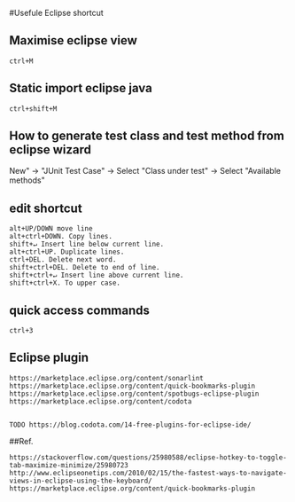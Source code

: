 #Usefule Eclipse shortcut
## Maximise eclipse view
```
ctrl+M
```
## 
## Static import eclipse java
```
ctrl+shift+M
```
##

## How to generate test class and test method from eclipse wizard

New" -> "JUnit Test Case" -> Select "Class under test" -> Select "Available methods"

## edit shortcut
```
alt+UP/DOWN move line
alt+ctrl+DOWN. Copy lines.
shift+↵ Insert line below current line.
alt+ctrl+UP. Duplicate lines.
ctrl+DEL. Delete next word.
shift+ctrl+DEL. Delete to end of line.
shift+ctrl+↵ Insert line above current line.
shift+ctrl+X. To upper case.
```
## quick access commands
```
ctrl+3
```
## Eclipse plugin
```
https://marketplace.eclipse.org/content/sonarlint
https://marketplace.eclipse.org/content/quick-bookmarks-plugin
https://marketplace.eclipse.org/content/spotbugs-eclipse-plugin
https://marketplace.eclipse.org/content/codota


TODO https://blog.codota.com/14-free-plugins-for-eclipse-ide/
```
##Ref.
```
https://stackoverflow.com/questions/25980588/eclipse-hotkey-to-toggle-tab-maximize-minimize/25980723 
http://www.eclipseonetips.com/2010/02/15/the-fastest-ways-to-navigate-views-in-eclipse-using-the-keyboard/
https://marketplace.eclipse.org/content/quick-bookmarks-plugin
```

